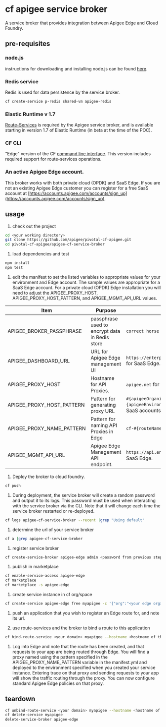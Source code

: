 # cf apigee service broker
A service broker that provides integration between Apigee Edge and Cloud Foundry.

## pre-requisites

### node.js
instructions for downloading and installing node.js can be found [here](https://nodejs.org/en/).

### Redis service
Redis is used for data persistence by the service broker.
```bash
cf create-service p-redis shared-vm apigee-redis
```

### Elastic Runtime v 1.7
[Route-Services](http://docs.cloudfoundry.org/services/route-services.html) is required by the Apigee service broker, and is available starting in version 1.7 of Elastic Runtime (in beta at the time of the POC).

### CF CLI
"Edge" version of the CF [command line interface](https://cli.run.pivotal.io/edge?arch=macosx64&source=github). This version includes required support for route-services operations.

### An active Apigee Edge account.
This broker works with both private cloud (OPDK) and SaaS Edge. If you are not an existing Apigee Edge customer you can register for a free SaaS account at [https://accounts.apigee.com/accounts/sign_up](https://accounts.apigee.com/accounts/sign_up).

## usage
1. check out the project
 ```bash
 cd <your working directory>
 git clone https://github.com/apigee/pivotal-cf-apigee.git
 cd pivotal-cf-apigee/apigee-cf-service-broker
 ```

1. load dependencies and test
 ```bash
 npm install
 npm test
 ```

1. edit the manifest to set the listed variables to appropriate values for your environment and Edge account.
The sample values are appropriate for a SaaS Edge account. For a private cloud (OPDK) Edge installation you will need to adjust the APIGEE_PROXY_HOST, APIGEE_PROXY_HOST_PATTERN, and APIGEE_MGMT_API_URL values.

Item | Purpose | Example
---- | ---- | ----
APIGEE_BROKER_PASSPHRASE | passphrase used to encrypt data in Redis store | `correct horse battery staple`
APIGEE_DASHBOARD_URL | URL for Apigee Edge management UI | `https://enterprise.apigee.com/platform/#/` for SaaS Edge.
APIGEE_PROXY_HOST | Hostname for API Proxies. | `apigee.net` for Free SaaS accounts.
APIGEE_PROXY_HOST_PATTERN | Pattern for generating proxy URL | `#{apigeeOrganization}-#{apigeeEnvironment}.#{proxyHost}` for Free SaaS accounts.
APIGEE_PROXY_NAME_PATTERN | Pattern for naming API Proxies in Edge | `cf-#{routeName}`
APIGEE_MGMT_API_URL | Apigee Edge Management API endpoint. | `https://api.enterprise.apigee.com/v1` for SaaS Edge.

1. Deploy the broker to cloud foundry.
 ```bash
 cf push
 ```

1. During deployment, the service broker will create a random password and output it to its logs. This password must be used when interacting with the service broker via the CLI. Note that it will change each time the service broker restarted or re-deployed.
 ```bash
 cf logs apigee-cf-service-broker --recent |grep "Using default"
 ```

1. determine the url of your service broker
 ```bash
 cf a |grep apigee-cf-service-broker
 ```

1. register service broker
 ```bash
 cf create-service-broker apigee-edge admin <password from previous step> <url of your service broker>
 ```

1. publish in marketplace
 ```bash
 cf enable-service-access apigee-edge
 cf marketplace
 cf marketplace -s apigee-edge
 ```

1. create service instance in cf org/space
 ```bash
 cf create-service apigee-edge free myapigee -c '{"org":"<your edge org>","env":",your edge env>","user":"<your edge user id>","pass":"<your edge password>"}'
 ```

1. push an application that you wish to register an Edge route for, and note its url.

1. use route-services and the broker to bind a route to this application
 ```bash
 cf bind-route-service <your domain> myapigee --hostname <hostname of the app you are creating route for>
 ```

1. Log into Edge and note that the route has been created, and that requests to your app are being routed through Edge. You will find a proxy named using the pattern specified in the APIGEE_PROXY_NAME_PATTERN variable in the manifest.yml and deployed to the environment specified when you created your service instance. Entering trace on that proxy and sending requests to your app will show the traffic routing through the proxy. You can now configure standard Apigee Edge policies on that proxy.

## teardown
```bash
cf unbind-route-service <your domain> myapigee --hostname <hostname of the app>
cf delete-service myapigee
delete-service-broker apigee-edge
```
